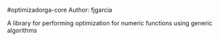 #optimizadorga-core
Author: fjgarcia

A library for performing optimization for numeric functions using generic 
algorithms